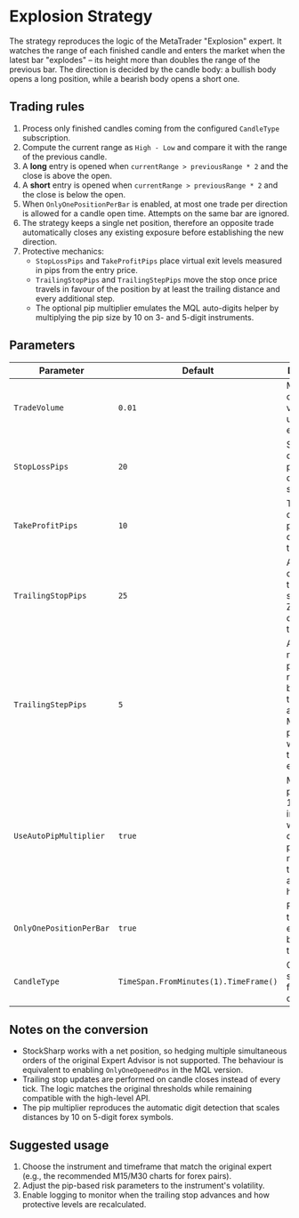 # Explosion Strategy

The strategy reproduces the logic of the MetaTrader "Explosion" expert. It watches the range of each finished candle and enters the market when the latest bar "explodes" – its height more than doubles the range of the previous bar. The direction is decided by the candle body: a bullish body opens a long position, while a bearish body opens a short one.

## Trading rules

1. Process only finished candles coming from the configured `CandleType` subscription.
2. Compute the current range as `High - Low` and compare it with the range of the previous candle.
3. A **long** entry is opened when `currentRange > previousRange * 2` and the close is above the open.
4. A **short** entry is opened when `currentRange > previousRange * 2` and the close is below the open.
5. When `OnlyOnePositionPerBar` is enabled, at most one trade per direction is allowed for a candle open time. Attempts on the same bar are ignored.
6. The strategy keeps a single net position, therefore an opposite trade automatically closes any existing exposure before establishing the new direction.
7. Protective mechanics:
   - `StopLossPips` and `TakeProfitPips` place virtual exit levels measured in pips from the entry price.
   - `TrailingStopPips` and `TrailingStepPips` move the stop once price travels in favour of the position by at least the trailing distance and every additional step.
   - The optional pip multiplier emulates the MQL auto-digits helper by multiplying the pip size by 10 on 3- and 5-digit instruments.

## Parameters

| Parameter | Default | Description |
|-----------|---------|-------------|
| `TradeVolume` | `0.01` | Market order volume used on entries. |
| `StopLossPips` | `20` | Stop-loss distance in pips. Zero disables the stop. |
| `TakeProfitPips` | `10` | Take-profit distance in pips. Zero disables the take. |
| `TrailingStopPips` | `25` | Activation distance for the trailing stop in pips. Zero disables trailing. |
| `TrailingStepPips` | `5` | Additional move in pips required before the trailing stop advances. Must stay positive when trailing is enabled. |
| `UseAutoPipMultiplier` | `true` | Multiply the pip size by 10 on instruments with 3 or 5 decimal places, matching the MQL auto-digits helper. |
| `OnlyOnePositionPerBar` | `true` | Forbid more than one entry per bar open time. |
| `CandleType` | `TimeSpan.FromMinutes(1).TimeFrame()` | Candle series used for calculations. |

## Notes on the conversion

- StockSharp works with a net position, so hedging multiple simultaneous orders of the original Expert Advisor is not supported. The behaviour is equivalent to enabling `OnlyOneOpenedPos` in the MQL version.
- Trailing stop updates are performed on candle closes instead of every tick. The logic matches the original thresholds while remaining compatible with the high-level API.
- The pip multiplier reproduces the automatic digit detection that scales distances by 10 on 5-digit forex symbols.

## Suggested usage

1. Choose the instrument and timeframe that match the original expert (e.g., the recommended M15/M30 charts for forex pairs).
2. Adjust the pip-based risk parameters to the instrument's volatility.
3. Enable logging to monitor when the trailing stop advances and how protective levels are recalculated.
